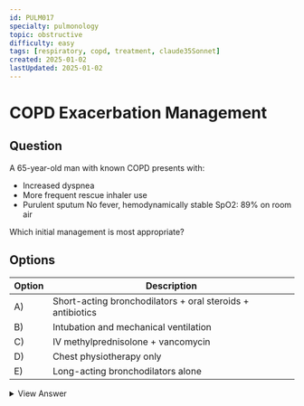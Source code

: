 ```yaml
---
id: PULM017
specialty: pulmonology
topic: obstructive
difficulty: easy
tags: [respiratory, copd, treatment, claude35Sonnet]
created: 2025-01-02
lastUpdated: 2025-01-02
---
```


# COPD Exacerbation Management

## Question
A 65-year-old man with known COPD presents with:
- Increased dyspnea
- More frequent rescue inhaler use
- Purulent sputum
No fever, hemodynamically stable
SpO2: 89% on room air

Which initial management is most appropriate?

## Options
| Option | Description |
|--------|-------------|
| A)     | Short-acting bronchodilators + oral steroids + antibiotics |
| B)     | Intubation and mechanical ventilation |
| C)     | IV methylprednisolone + vancomycin |
| D)     | Chest physiotherapy only |
| E)     | Long-acting bronchodilators alone |

<details>
<summary>View Answer</summary>

## Correct Answer
A

## Explanation
1. Mild-moderate COPD exacerbation treatment includes:
   - Short-acting bronchodilators (albuterol/ipratropium)
   - Systemic corticosteroids (prednisone 40mg x 5 days)
   - Antibiotics if purulent sputum present

2. Other options inappropriate:
   - B) Too aggressive for stable patient
   - C) IV therapy unnecessary if oral route available
   - D) Insufficient alone
   - E) Not adequate for acute symptoms

## References
- GOLD Guidelines 2023
- NEJM 2021: "COPD Exacerbations"
</details>
